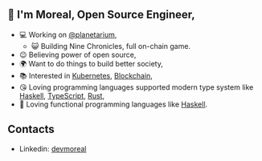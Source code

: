 ## 🧒 I'm Moreal, Open Source Engineer,

- 💻 Working on [@planetarium],
  - 😺 Building Nine Chronicles, full on-chain game.
- 😉 Believing power of open source,
- 🌍 Want to do things to build better society,
- 📚 Interested in [Kubernetes], [Blockchain],
- 😘 Loving programming languages supported modern type system like [Haskell], [TypeScript], [Rust],
- 🥰 Loving functional programming languages like [Haskell].

[@planetarium]: https://github.com/planetarium
[Kubernetes]: https://kubernetes.io/
[Blockchain]: https://en.wikipedia.org/wiki/Blockchain
[Haskell]: https://www.haskell.org
[Rust]: https://www.rust-lang.org/
[TypeScript]: https://www.typescriptlang.org/

## Contacts

- Linkedin: [devmoreal][linkedin-devmoreal]

[linkedin-devmoreal]: https://www.linkedin.com/in/devmoreal/

